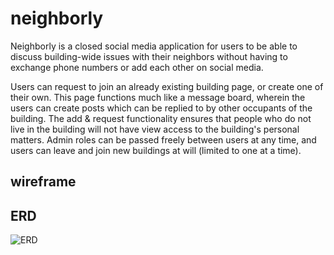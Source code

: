 # neighborly
Neighborly is a closed social media application for users to be able to discuss building-wide issues with their neighbors without having to exchange phone numbers or add each other on social media. 

Users can request to join an already existing building page, or create one of their own. This page functions much like a message board, wherein the users can create posts which can be replied to by other occupants of the building. The add & request functionality ensures that people who do not live in the building will not have view access to the building's personal matters. Admin roles can be passed freely between users at any time, and users can leave and join new buildings at will (limited to one at a time).

## wireframe

## ERD
![ERD](./neighborly/static/neighborly/images/NeighborlyERD)